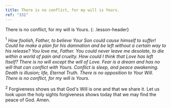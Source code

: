 ```yaml
---
title: There is no conflict, for my will is Yours.
ref: "331"
---
```


There is no conflict, for my will is Yours.
{: .lesson-header}

<sup>1</sup> *How foolish, Father, to believe Your Son could cause
himself to suffer! Could he make a plan for his damnation and be left
without a certain way to his release? You love me, Father. You could
never leave me desolate, to die within a world of pain and cruelty. How
could I think that Love has left Itself? There is no will except the
will of Love. Fear is a dream and has no will that can conflict with
Yours. Conflict is sleep, and peace awakening. Death is illusion; life,
Eternal Truth. There is no opposition to Your Will. There is no
conflict, for my will is Yours.*

<sup>2</sup> Forgiveness shows us that God's Will is one and that we
share it. Let us look upon the holy sights forgiveness shows today that
we may find the peace of God. Amen.

